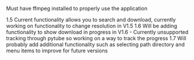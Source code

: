 Must have ffmpeg installed to properly use the application

1.5 Current functionality allows you to search and download, currently working on functionality to change resolution in V1.5
1.6 Will be adding functionality to show download in progress in V1.6 
        - Currently unsupported tracking through pytube so working on a way to track the progress
1.7 Will probably add additional functionality such as selecting path directory and menu items to improve for future versions
